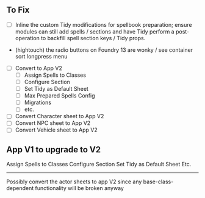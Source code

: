 ## To Fix

- [ ] Inline the custom Tidy modifications for spellbook preparation; ensure modules can still add spells / sections and have Tidy perform a post-operation to backfill spell section keys / Tidy props.
- (hightouch) the radio buttons on Foundry 13 are wonky / see container sort longpress menu
- [ ] Convert to App V2
  - [ ] Assign Spells to Classes
  - [ ] Configure Section
  - [ ] Set Tidy as Default Sheet
  - [ ] Max Prepared Spells Config
  - [ ] Migrations
  - [ ] etc.
- [ ] Convert Character sheet to App V2
- [ ] Convert NPC sheet to App V2
- [ ] Convert Vehicle sheet to App V2

## App V1 to upgrade to V2

Assign Spells to Classes
Configure Section
Set Tidy as Default Sheet
Etc.

---

Possibly convert the actor sheets to app V2 since any base-class-dependent functionality will be broken anyway